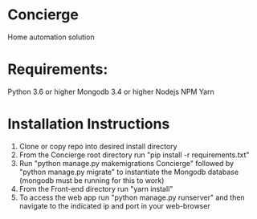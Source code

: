 # Concierge
Home automation solution

# Requirements:
Python 3.6 or higher
Mongodb 3.4 or higher
Nodejs
NPM
Yarn

# Installation Instructions
1. Clone or copy repo into desired install directory
2. From the Concierge root directory run "pip install -r requirements.txt"
3. Run "python manage.py makemigrations Concierge"
followed by "python manage.py migrate" to instantiate the Mongodb database
(mongodb must be running for this to work)
4. From the Front-end directory run "yarn install"
5. To access the web app run "python manage.py runserver" and then navigate to
the indicated ip and port in your web-browser
